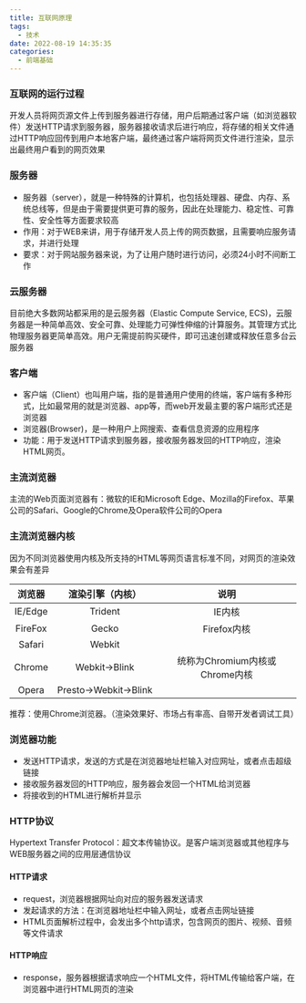 ```yaml
---
title: 互联网原理
tags:
  - 技术
date: 2022-08-19 14:35:35
categories:
  - 前端基础
---
```


### 互联网的运行过程

开发人员将网页源文件上传到服务器进行存储，用户后期通过客户端（如浏览器软件）发送HTTP请求到服务器，服务器接收请求后进行响应，将存储的相关文件通过HTTP响应回传到用户本地客户端，最终通过客户端将网页文件进行渲染，显示出最终用户看到的网页效果

### 服务器

- 服务器（server），就是一种特殊的计算机，也包括处理器、硬盘、内存、系统总线等，但是由于需要提供更可靠的服务，因此在处理能力、稳定性、可靠性、安全性等方面要求较高
- 作用：对于WEB来讲，用于存储开发人员上传的网页数据，且需要响应服务请求，并进行处理
- 要求：对于网站服务器来说，为了让用户随时进行访问，必须24小时不间断工作

### 云服务器

目前绝大多数网站都采用的是云服务器（Elastic Compute Service, ECS)，云服务器是一种简单高效、安全可靠、处理能力可弹性伸缩的计算服务。其管理方式比物理服务器更简单高效。用户无需提前购买硬件，即可迅速创建或释放任意多台云服务器

### 客户端

- 客户端（Client）也叫用户端，指的是普通用户使用的终端，客户端有多种形式，比如最常用的就是浏览器、app等，而web开发最主要的客户端形式还是浏览器
- 浏览器(Browser)，是一种用户上网搜索、查看信息资源的应用程序
- 功能：用于发送HTTP请求到服务器，接收服务器发回的HTTP响应，渲染HTML网页。

### 主流浏览器

主流的Web页面浏览器有：微软的IE和Microsoft Edge、Mozilla的Firefox、苹果公司的Safari、Google的Chrome及Opera软件公司的Opera

### 主流浏览器内核

因为不同浏览器使用内核及所支持的HTML等网页语言标准不同，对网页的渲染效果会有差异

| 浏览器  |  渲染引擎（内核）   |              说明              |
| :-----: | :-----------------: | :----------------------------: |
| IE/Edge |       Trident       |             IE内核             |
| FireFox |        Gecko        |          Firefox内核           |
| Safari  |       Webkit        |                                |
| Chrome  |    Webkit→Blink     | 统称为Chromium内核或Chrome内核 |
|  Opera  | Presto→Webkit→Blink |                                |

推荐：使用Chrome浏览器。（渲染效果好、市场占有率高、自带开发者调试工具）

### 浏览器功能

- 发送HTTP请求，发送的方式是在浏览器地址栏输入对应网址，或者点击超级链接
- 接收服务器发回的HTTP响应，服务器会发回一个HTML给浏览器
- 将接收到的HTML进行解析并显示

### HTTP协议

Hypertext Transfer Protocol：超文本传输协议。是客户端浏览器或其他程序与WEB服务器之间的应用层通信协议

#### HTTP请求

- request，浏览器根据网址向对应的服务器发送请求
- 发起请求的方法：在浏览器地址栏中输入网址，或者点击网址链接
- HTML页面解析过程中，会发出多个http请求，包含网页的图片、视频、音频等文件请求

#### HTTP响应

- response，服务器根据请求响应一个HTML文件，将HTML传输给客户端，在浏览器中进行HTML网页的渲染
